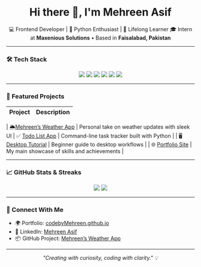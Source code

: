 <h1 align="center">Hi there 👋, I'm Mehreen Asif</h1>

<p align="center">
💻 Frontend Developer | 🐍 Python Enthusiast | 🌱 Lifelong Learner  
🎓 Intern at <strong>Maxenious Solutions</strong> • Based in <strong>Faisalabad, Pakistan</strong>
</p>

---

### 🛠 Tech Stack
<div align="center">
  <img src="https://img.shields.io/badge/HTML5-E34F26?style=flat&logo=html5&logoColor=white" />
  <img src="https://img.shields.io/badge/CSS3-1572B6?style=flat&logo=css3&logoColor=white" />
  <img src="https://img.shields.io/badge/JavaScript-F7DF1E?style=flat&logo=javascript&logoColor=black" />
  <img src="https://img.shields.io/badge/Python-3776AB?style=flat&logo=python&logoColor=white" />
  <img src="https://img.shields.io/badge/Git-F05032?style=flat&logo=git&logoColor=white" />
  <img src="https://img.shields.io/badge/GitHub-181717?style=flat&logo=github&logoColor=white" />
</div>

---

### 🌟 Featured Projects

| Project              | Description                                                                           |
|---------------------|---------------------------------------------------------------------------------------|

| 🌦️[Mehreen’s Weather App](https://github.com/codebyMehreen/Mehreen-s-weather-app) 
| Personal take on weather updates with sleek UI
| ✅ [Todo List App](https://github.com/codebyMehreen/Todo-list-app) | Command-line task tracker built with Python |
| 🖥️ [Desktop Tutorial](https://github.com/codebyMehreen/desktop-tutorial) | Beginner guide to desktop workflows |
| 🌐 [Portfolio Site](https://github.com/codebyMehreen/portfolio-site) | My main showcase of skills and achievements |

---

### 📈 GitHub Stats & Streaks
<div align="center">
  <img src="https://github-readme-stats.vercel.app/api?username=codebyMehreen&show_icons=true&theme=tokyonight" />
  <img src="https://github-readme-streak-stats.herokuapp.com/?user=codebyMehreen&theme=tokyonight" />
</div>

---

### 🔗 Connect With Me

- 🌍 Portfolio: [codebyMehreen.github.io](https://codebymehreen.github.io)  
- 💼 LinkedIn: [Mehreen Asif](https://www.linkedin.com/in/mehreen-asif-119878333)  
- 📦 GitHub Project: [Mehreen’s Weather App](https://github.com/codebyMehreen/Mehreen-s-weather-app)  

---

<p align="center"><em>"Creating with curiosity, coding with clarity." 💡</em></p>
